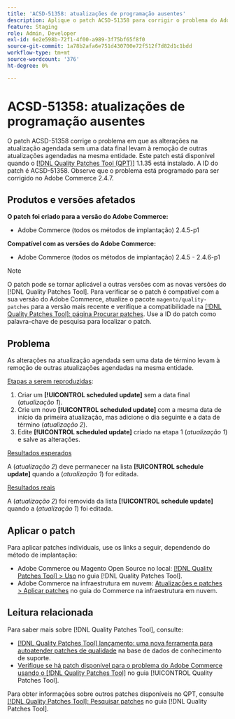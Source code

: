 ```yaml
---
title: 'ACSD-51358: atualizações de programação ausentes'
description: Aplique o patch ACSD-51358 para corrigir o problema do Adobe Commerce em que as alterações na atualização agendada sem uma data final levam à remoção de outras atualizações agendadas na mesma entidade.
feature: Staging
role: Admin, Developer
exl-id: 6e2e598b-72f1-4f00-a989-3f75bf65f8f0
source-git-commit: 1a78b2afa6e751d430700e72f512f7d82d1c1bdd
workflow-type: tm+mt
source-wordcount: '376'
ht-degree: 0%

---
```


# ACSD-51358: atualizações de programação ausentes

O patch ACSD-51358 corrige o problema em que as alterações na atualização agendada sem uma data final levam à remoção de outras atualizações agendadas na mesma entidade. Este patch está disponível quando o [[!DNL Quality Patches Tool (QPT)]](https://experienceleague.adobe.com/pt-br/docs/commerce-knowledge-base/kb/announcements/commerce-announcements/magento-quality-patches-released-new-tool-to-self-serve-quality-patches) 1.1.35 está instalado. A ID do patch é ACSD-51358. Observe que o problema está programado para ser corrigido no Adobe Commerce 2.4.7.

## Produtos e versões afetados

**O patch foi criado para a versão do Adobe Commerce:**

* Adobe Commerce (todos os métodos de implantação) 2.4.5-p1

**Compatível com as versões do Adobe Commerce:**

* Adobe Commerce (todos os métodos de implantação) 2.4.5 - 2.4.6-p1

>[!NOTE]
>
>O patch pode se tornar aplicável a outras versões com as novas versões do [!DNL Quality Patches Tool]. Para verificar se o patch é compatível com a sua versão do Adobe Commerce, atualize o pacote `magento/quality-patches` para a versão mais recente e verifique a compatibilidade na [[!DNL Quality Patches Tool]: página Procurar patches](https://experienceleague.adobe.com/tools/commerce-quality-patches/index.html?lang=pt-BR). Use a ID do patch como palavra-chave de pesquisa para localizar o patch.

## Problema

As alterações na atualização agendada sem uma data de término levam à remoção de outras atualizações agendadas na mesma entidade.

<u>Etapas a serem reproduzidas</u>:

1. Criar um **[!UICONTROL scheduled update]** sem a data final (*atualização 1*).
1. Crie um novo **[!UICONTROL scheduled update]** com a mesma data de início da primeira atualização, mas adicione o dia seguinte e a data de término (*atualização 2*).
1. Edite **[!UICONTROL scheduled update]** criado na etapa 1 (*atualização 1*) e salve as alterações.

<u>Resultados esperados</u>

A (*atualização 2*) deve permanecer na lista **[!UICONTROL schedule update]** quando a (*atualização 1*) for editada.

<u>Resultados reais</u>

A (*atualização 2*) foi removida da lista **[!UICONTROL schedule update]** quando a (*atualização 1*) foi editada.

## Aplicar o patch

Para aplicar patches individuais, use os links a seguir, dependendo do método de implantação:

* Adobe Commerce ou Magento Open Source no local: [[!DNL Quality Patches Tool] > Uso](/help/tools/quality-patches-tool/usage.md) no guia [!DNL Quality Patches Tool].
* Adobe Commerce na infraestrutura em nuvem: [Atualizações e patches > Aplicar patches](https://experienceleague.adobe.com/docs/commerce-cloud-service/user-guide/develop/upgrade/apply-patches.html?lang=pt-BR) no guia do Commerce na infraestrutura em nuvem.

## Leitura relacionada

Para saber mais sobre [!DNL Quality Patches Tool], consulte:

* [[!DNL Quality Patches Tool] lançamento: uma nova ferramenta para autoatender patches de qualidade](https://experienceleague.adobe.com/pt-br/docs/commerce-knowledge-base/kb/announcements/commerce-announcements/magento-quality-patches-released-new-tool-to-self-serve-quality-patches) na base de dados de conhecimento de suporte.
* [Verifique se há patch disponível para o problema do Adobe Commerce usando o  [!DNL Quality Patches Tool]](/help/tools/quality-patches-tool/patches-available-in-qpt/check-patch-for-magento-issue-with-magento-quality-patches.md) no guia [!UICONTROL Quality Patches Tool].


Para obter informações sobre outros patches disponíveis no QPT, consulte [[!DNL Quality Patches Tool]: Pesquisar patches](<https://experienceleague.adobe.com/tools/commerce-quality-patches/index.html?lang=pt-BR>) no guia [!DNL Quality Patches Tool].
